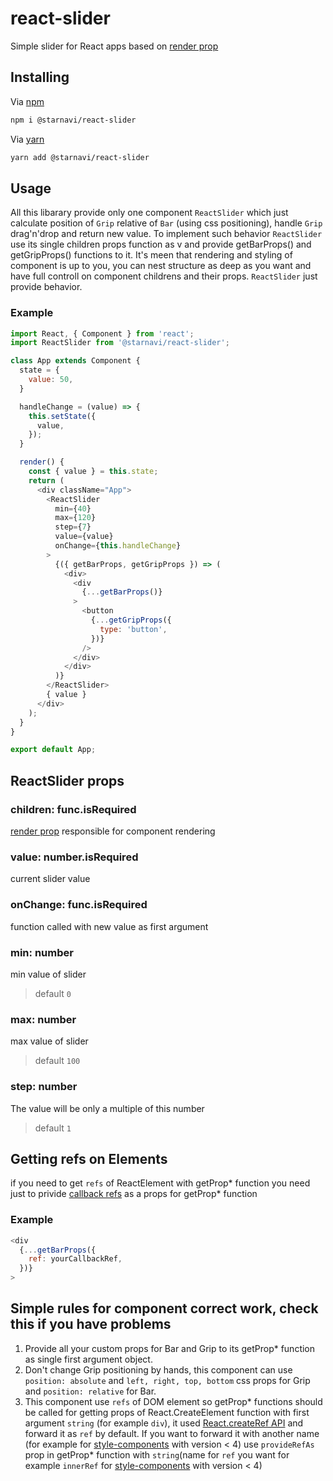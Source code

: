 # react-slider

Simple slider for React apps based on [render prop](https://reactjs.org/docs/render-props.html)

## Installing

Via [npm](https://www.npmjs.com/)
```bash
npm i @starnavi/react-slider
```
Via [yarn](https://yarnpkg.com/)
```bash
yarn add @starnavi/react-slider
```

## Usage

All this libarary provide only one component `ReactSlider` which just calculate position of `Grip` relative of `Bar` (using css positioning), handle `Grip` drag'n'drop and return new value. To implement such behavior `ReactSlider` use its single children props function as v and provide getBarProps() and getGripProps() functions to it. It's meen that rendering and styling of component is up to you, you can nest structure as deep as you want and have full controll on component childrens and their props. `ReactSlider` just provide behavior.
 
### Example

```js
import React, { Component } from 'react';
import ReactSlider from '@starnavi/react-slider';

class App extends Component {
  state = {
    value: 50,
  }

  handleChange = (value) => {
    this.setState({
      value,
    });
  }

  render() {
    const { value } = this.state;
    return (
      <div className="App">
        <ReactSlider
          min={40}
          max={120}
          step={7}
          value={value}
          onChange={this.handleChange}
        >
          {({ getBarProps, getGripProps }) => (
            <div>
              <div
                {...getBarProps()}
              >
                <button
                  {...getGripProps({
                    type: 'button',
                  })}
                />
              </div>
            </div>
          )}
        </ReactSlider>
        { value }
      </div>
    );
  }
}

export default App;
```
## ReactSlider props

### children: func.isRequired
[render prop](https://reactjs.org/docs/render-props.html) responsible for component rendering
### value: number.isRequired
current slider value
### onChange: func.isRequired
function called with new value as first argument 
### min: number
min value of slider 
> default `0`
### max: number
max value of slider
> default `100`
### step: number
The value will be only a multiple of this number
> default `1`

## Getting refs on Elements
if you need to get `refs` of ReactElement with getProp* function you need just to privide [callback refs](https://reactjs.org/docs/refs-and-the-dom.html#callback-refs) as a props for getProp* function
### Example
```js
<div
  {...getBarProps({
    ref: yourCallbackRef,
  })}
>
```
   
## Simple rules for component correct work, check this if you have problems

1) Provide all your custom props for Bar and Grip to its getProp* function as single first argument object. 
2) Don't change Grip positioning by hands, this component can use `position: absolute` and `left, right, top, bottom` css props for Grip and `position: relative` for Bar.
3) This component use `refs` of DOM element so getProp* functions should be called for getting props of React.CreateElement function with first argument `string` (for example `div`), it used [React.createRef API](https://reactjs.org/docs/glossary.html#refs) and forward it as `ref` by default. If you want to forward it with another name (for example for [style-components](https://www.styled-components.com/) with version < 4) use `provideRefAs` prop in getProp* function with `string`(name for `ref` you want for example `innerRef` for [style-components](https://www.styled-components.com/) with version < 4)
